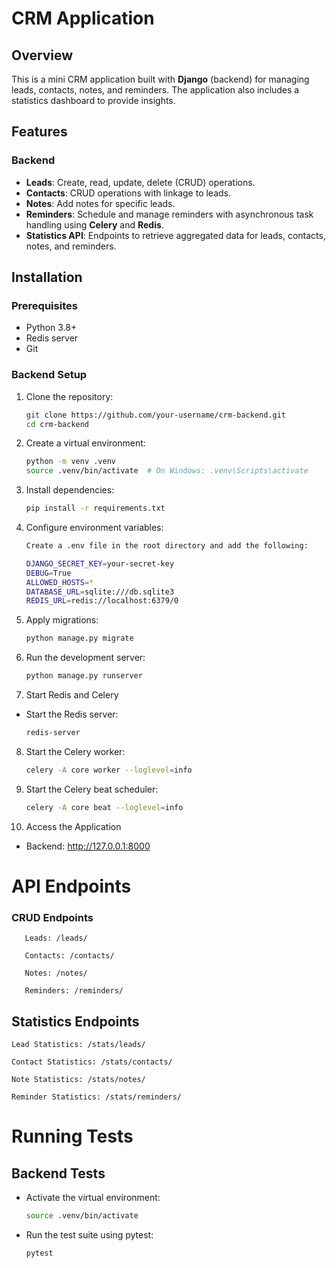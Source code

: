 # CRM Application

## Overview
This is a mini CRM application built with **Django** (backend) for managing leads, contacts, notes, and reminders. The application also includes a statistics dashboard to provide insights.

## Features

### Backend
- **Leads**: Create, read, update, delete (CRUD) operations.
- **Contacts**: CRUD operations with linkage to leads.
- **Notes**: Add notes for specific leads.
- **Reminders**: Schedule and manage reminders with asynchronous task handling using **Celery** and **Redis**.
- **Statistics API**: Endpoints to retrieve aggregated data for leads, contacts, notes, and reminders.

## Installation

### Prerequisites
- Python 3.8+
- Redis server
- Git

### Backend Setup

1. Clone the repository:
   ```bash
   git clone https://github.com/your-username/crm-backend.git
   cd crm-backend

2. Create a virtual environment:
    ```bash
    python -m venv .venv
    source .venv/bin/activate  # On Windows: .venv\Scripts\activate

3. Install dependencies:
   ```bash
   pip install -r requirements.txt

4. Configure environment variables:
   ```bash
   Create a .env file in the root directory and add the following:

   DJANGO_SECRET_KEY=your-secret-key
   DEBUG=True
   ALLOWED_HOSTS=*
   DATABASE_URL=sqlite:///db.sqlite3
   REDIS_URL=redis://localhost:6379/0

5. Apply migrations:
   ```bash
   python manage.py migrate

6. Run the development server:
   ```bash
   python manage.py runserver

7. Start Redis and Celery

- Start the Redis server:
   ```bash
   redis-server

8. Start the Celery worker:
   ```bash
   celery -A core worker --loglevel=info

9. Start the Celery beat scheduler:
   ```bash
   celery -A core beat --loglevel=info

10. Access the Application

- Backend: http://127.0.0.1:8000

# API Endpoints

### CRUD Endpoints
```
   Leads: /leads/
   
   Contacts: /contacts/
   
   Notes: /notes/
   
   Reminders: /reminders/
```

## Statistics Endpoints
```
Lead Statistics: /stats/leads/

Contact Statistics: /stats/contacts/

Note Statistics: /stats/notes/

Reminder Statistics: /stats/reminders/
```

# Running Tests

## Backend Tests

- Activate the virtual environment:
   ```bash
   source .venv/bin/activate

- Run the test suite using pytest:
   ```bash
   pytest



